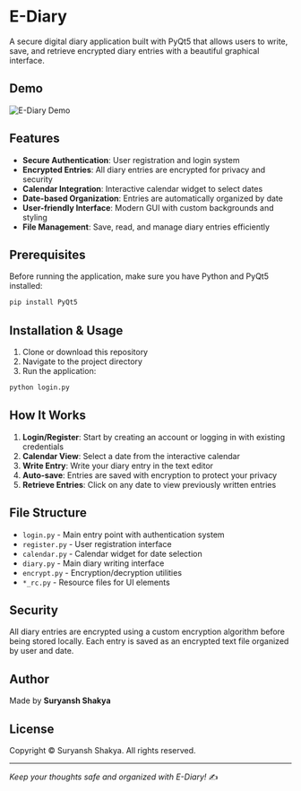 # E-Diary

A secure digital diary application built with PyQt5 that allows users to write, save, and retrieve encrypted diary entries with a beautiful graphical interface.

## Demo
![E-Diary Demo](Demo%20Video.gif)

## Features

- **Secure Authentication**: User registration and login system
- **Encrypted Entries**: All diary entries are encrypted for privacy and security
- **Calendar Integration**: Interactive calendar widget to select dates
- **Date-based Organization**: Entries are automatically organized by date
- **User-friendly Interface**: Modern GUI with custom backgrounds and styling
- **File Management**: Save, read, and manage diary entries efficiently

## Prerequisites

Before running the application, make sure you have Python and PyQt5 installed:

```bash
pip install PyQt5
```

## Installation & Usage

1. Clone or download this repository
2. Navigate to the project directory
3. Run the application:

```bash
python login.py
```

## How It Works 

1. **Login/Register**: Start by creating an account or logging in with existing credentials
2. **Calendar View**: Select a date from the interactive calendar
3. **Write Entry**: Write your diary entry in the text editor
4. **Auto-save**: Entries are saved with encryption to protect your privacy
5. **Retrieve Entries**: Click on any date to view previously written entries

## File Structure

- `login.py` - Main entry point with authentication system
- `register.py` - User registration interface
- `calendar.py` - Calendar widget for date selection
- `diary.py` - Main diary writing interface
- `encrypt.py` - Encryption/decryption utilities
- `*_rc.py` - Resource files for UI elements

## Security

All diary entries are encrypted using a custom encryption algorithm before being stored locally. Each entry is saved as an encrypted text file organized by user and date.

## Author 

Made by **Suryansh Shakya**

## License

Copyright © Suryansh Shakya. All rights reserved.

---

*Keep your thoughts safe and organized with E-Diary!* ✍️